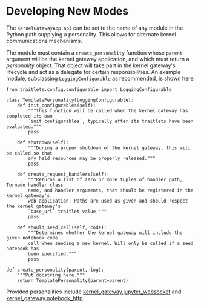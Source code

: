 # Developing New Modes

The `KernelGatewayApp.api` can be set to the name of any module in the Python path supplying a personality. This allows for alternate kernel communications mechanisms.

The module must contain a ``create_personality`` function whose ``parent`` argument will be the kernel gateway application, and which must return a *personality* object. That object will take part in the kernel gateway's lifecycle and act as a delegate for certain responsibilities. An example module, subclassing ``LoggingConfigurable`` as recommended, is shown here:

```
from traitlets.config.configurable import LoggingConfigurable

class TemplatePersonality(LoggingConfigurable):
    def init_configurables(self):
        """This function will be called when the kernel gateway has completed its own 
        `init_configurables`, typically after its traitlets have been evaluated."""
        pass 

    def shutdown(self):
        """During a proper shutdown of the kernel gateway, this will be called so that
        any held resources may be properly released."""
        pass 

    def create_request_handlers(self):
        """Returns a list of zero or more tuples of handler path, Tornado handler class
        name, and handler arguments, that should be registered in the kernel gateway's 
        web application. Paths are used as given and should respect the kernel gateway's 
        `base_url` traitlet value."""
        pass 

    def should_seed_cell(self, code):
        """Determines whether the kernel gateway will include the given notebook code 
        cell when seeding a new kernel. Will only be called if a seed notebook has 
        been specified."""
        pass

def create_personality(parent, log):
    """Put docstring here."""
    return TemplatePersonality(parent=parent)
```

Provided personalities include [kernel_gateway.jupyter_websocket](websocket-mode.md) and [kernel_gateway.notebook_http](http-mode.md).
